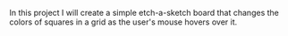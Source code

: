 In this project I will create a simple etch-a-sketch board that changes the colors of squares in a grid as the user's mouse hovers over it.